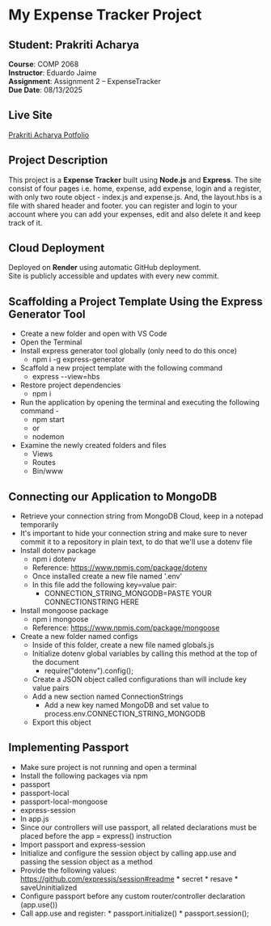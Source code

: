 # My Expense Tracker Project

## Student: Prakriti Acharya  
**Course**: COMP 2068  
**Instructor**: Eduardo Jaime  
**Assignment**: Assignment 2 – ExpenseTracker  
**Due Date**: 08/13/2025


## Live Site  
[Prakriti Acharya Potfolio](https://expensetracker-y7yq.onrender.com/)

## Project Description
This project is a **Expense Tracker** built using **Node.js** and **Express**. The site consist of four pages i.e. home, expense, add expense, login and a register, with only two route object - index.js and expense.js. And, the layout.hbs is a file with shared header and footer. you can register and login to your account where you can add your expenses, edit and also delete it and keep track of it.

##  Cloud Deployment
Deployed on **Render** using automatic GitHub deployment.  
Site is publicly accessible and updates with every new commit.


## Scaffolding a Project Template Using the Express Generator Tool
* Create a new folder and open with VS Code
* Open the Terminal
* Install express generator tool globally (only need to do this once)
  * npm i -g express-generator
* Scaffold a new project template with the following command
  * express --view=hbs
* Restore project dependencies
  * npm i
* Run the application by opening the terminal and executing the following command - 
  * npm start
  * or
  * nodemon
* Examine the newly created folders and files
  * Views
  * Routes
  * Bin/www


## Connecting our Application to MongoDB
* Retrieve your connection string from MongoDB Cloud, keep in a notepad temporarily
* It's important to hide your connection string and make sure to never commit it to a repository in plain text, to do that we'll use a dotenv file
* Install dotenv package
  * npm i dotenv
  * Reference: https://www.npmjs.com/package/dotenv
  * Once installed create a new file named '.env'
  * In this file add the following key=value pair:
    * CONNECTION_STRING_MONGODB=PASTE YOUR CONNECTIONSTRING HERE
* Install mongoose package
  * npm i mongoose
  * Reference: https://www.npmjs.com/package/mongoose
* Create a new folder named configs
  * Inside of this folder, create a new file named globals.js
  * Initialize dotenv global variables by calling this method at the top of the document
    * require("dotenv").config();
  * Create a JSON object called configurations than will include key value pairs
  * Add a new section named ConnectionStrings
    * Add a new key named MongoDB and set value to process.env.CONNECTION_STRING_MONGODB
  * Export this object


## Implementing Passport
* Make sure project is not running and open a terminal
 * Install the following packages via npm
  * passport
  * passport-local
  * passport-local-mongoose
  * express-session
* In app.js
 * Since our controllers will use passport, all related declarations must be placed before the app = express() instruction
  * Import passport and express-session
  * Initialize and configure the session object by calling app.use and passing the session object as a method
   * Provide the following values: https://github.com/expressjs/session#readme
    * secret
    * resave
    * saveUninitialized
  * Configure passport before any custom router/controller declaration (app.use())
   * Call app.use and register:
    * passport.initialize()
    * passport.session();
